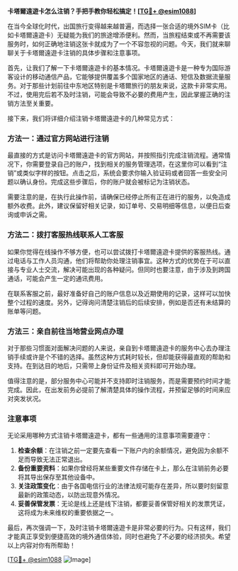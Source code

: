 **卡塔爾遠遊卡怎么注销？手把手教你轻松搞定！[[TG💪+ @esim1088](https://t.me/s/esim1088)]**

在当今全球化时代，出国旅行变得越来越普遍，而选择一张合适的境外SIM卡（比如卡塔爾遠遊卡）无疑能为我们的旅途增添便利。然而，当旅程结束或不再需要该服务时，如何正确地注销这张卡就成为了一个不容忽视的问题。今天，我们就来聊聊关于卡塔爾遠遊卡注销的具体步骤和注意事项。

首先，让我们了解一下卡塔爾遠遊卡的基本情况。卡塔爾遠遊卡是一种专为国际游客设计的移动通信产品，它能够提供覆盖多个国家地区的通话、短信及数据流量服务。对于那些计划前往中东地区特别是卡塔爾旅行的朋友来说，这款卡非常实用。不过，使用完后若不及时注销，可能会导致不必要的费用产生，因此掌握正确的注销方法至关重要。

接下来，我们将详细介绍注销卡塔爾遠遊卡的几种常见方式：

### 方法一：通过官方网站进行注销

最直接的方式是访问卡塔爾遠遊卡的官方网站，并按照指引完成注销流程。通常情况下，你需要登录自己的账户，找到相关的服务管理选项，在这里你可以看到“注销”或类似字样的按钮。点击之后，系统会要求你输入验证码或者回答一些安全问题以确认身份。完成这些步骤后，你的账户就会被标记为注销状态。

需要注意的是，在执行此操作前，请确保已经停止所有正在进行的服务，以免造成额外收费。此外，建议保留好相关记录，如订单号、交易明细等信息，以便日后查询或申诉之需。

### 方法二：拨打客服热线联系人工客服

如果你觉得在线操作不够方便，也可以尝试拨打卡塔爾遠遊卡提供的客服热线。通过电话与工作人员沟通，他们将帮助你处理注销事宜。这种方式的优势在于可以直接与专业人士交流，解决可能出现的各种疑问。但同时也要注意，由于涉及到跨国通话，可能会产生一定的通讯费用。

在联系客服之前，最好准备好自己的账户信息以及近期使用的记录，这样可以加快整个过程的速度。另外，记得询问清楚注销后的后续安排，例如是否还有未结算的账单等问题。

### 方法三：亲自前往当地营业网点办理

对于那些习惯面对面解决问题的人来说，亲自到卡塔爾遠遊卡的服务中心去办理注销手续或许是个不错的选择。虽然这种方式耗时较长，但却能获得最直观的帮助和支持。在到达目的地后，只需带上身份证件及相关资料即可开始办理。

值得注意的是，部分服务中心可能并不支持即时注销服务，而是需要预约时间才能完成。因此，在出发前务必提前了解清楚具体的操作流程，并预留足够的时间来应对突发状况。

### 注意事项

无论采用哪种方式注销卡塔爾遠遊卡，都有一些通用的注意事项需要遵守：

1. **检查余额**：在注销之前一定要先查看一下账户内的余额情况，避免因为余额不足而导致无法正常退出。
2. **备份重要资料**：如果你曾经将某些重要文件存储在卡上，那么在注销前务必要将其导出保存至其他设备中。
3. **关注政策变化**：由于各国电信行业的法律法规可能存在差异，所以要时刻留意最新的政策动态，以防出现意外情况。
4. **妥善保管发票**：无论是线上还是线下注销，都要妥善保管好相关的发票凭证，这将成为未来维权的重要依据之一。

最后，再次强调一下，及时注销卡塔爾遠遊卡是非常必要的行为。只有这样，我们才能真正享受到便捷高效的境外通信体验，同时也避免了不必要的经济损失。希望以上内容对你有所帮助！

[[TG💪+ @esim1088](https://t.me/s/esim1088) ![Image](https://i.postimg.cc/4NQfJmqS/Snipaste-2025-05-13-00-14-12.png)]